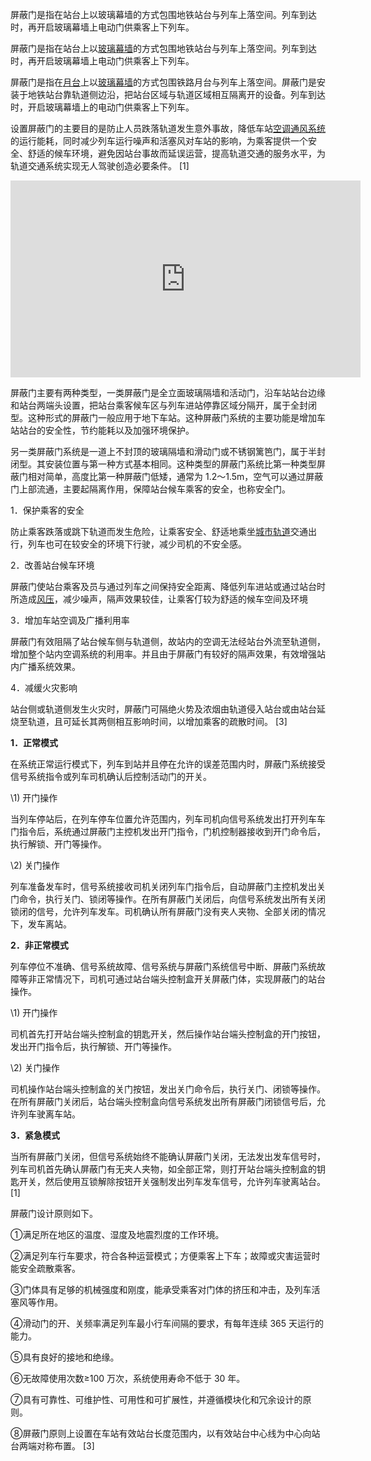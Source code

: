 

屏蔽门是指在站台上以玻璃幕墙的方式包围地铁站台与列车上落空间。列车到达时，再开启玻璃幕墙上电动门供乘客上下列车。

屏蔽门是指在站台上以[玻璃幕墙](https://baike.baidu.com/item/玻璃幕墙/1641247?fromModule=lemma_inlink)的方式包围地铁站台与列车上落空间。列车到达时，再开启玻璃幕墙上电动门供乘客上下列车。

屏蔽门是指在[月台](https://baike.baidu.com/item/月台/871716?fromModule=lemma_inlink)上以[玻璃幕墙](https://baike.baidu.com/item/玻璃幕墙/1641247?fromModule=lemma_inlink)的方式包围铁路月台与列车上落空间。屏蔽门是安装于地铁站台靠轨道侧边沿，把站台区域与轨道区域相互隔离开的设备。列车到达时，开启玻璃幕墙上的电动门供乘客上下列车。

设置屏蔽门的主要目的是防止人员跌落轨道发生意外事故，降低车站[空调通风系统](https://baike.baidu.com/item/空调通风系统/10424711?fromModule=lemma_inlink)的运行能耗，同时减少列车运行噪声和活塞风对车站的影响，为乘客提供一个安全、舒适的候车环境，避免因站台事故而延误运营，提高轨道交通的服务水平，为轨道交通系统实现无人驾驶创造必要条件。 [1] 



<iframe width="560" height="315" src="https://raw.githubusercontent.com/pvxx/res/main/1-professional_knowledge/f4e12c2398c1d10246cabc3f98eca34b.mp4" title="YouTube video player" frameborder="0" allow="accelerometer; autoplay; clipboard-write; encrypted-media; gyroscope; picture-in-picture" allowfullscreen></iframe>



屏蔽门主要有两种类型，一类屏蔽门是全立面玻璃隔墙和活动门，沿车站站台边缘和站台两端头设置，把站台乘客候车区与列车进站停靠区域分隔开，属于全封闭型。这种形式的屏蔽门一般应用于地下车站。这种屏蔽门系统的主要功能是增加车站站台的安全性，节约能耗以及加强环境保护。





另一类屏蔽门系统是一道上不封顶的玻璃隔墙和滑动门或不锈钢篱笆门，属于半封闭型。其安装位置与第一种方式基本相同。这种类型的屏蔽门系统比第一种类型屏蔽门相对简单，高度比第一种屏蔽门低矮，通常为 1.2～1.5m，空气可以通过屏蔽门上部流通，主要起隔离作用，保障站台候车乘客的安全，也称安全门。 



1．保护乘客的安全

防止乘客跌落或跳下轨道而发生危险，让乘客安全、舒适地乘坐[城市轨道](https://baike.baidu.com/item/城市轨道?fromModule=lemma_inlink)交通出行，列车也可在较安全的环境下行驶，减少司机的不安全感。

2．改善站台候车环境

屏蔽门使站台乘客及员与通过列车之间保持安全距离、降低列车进站或通过站台时所造成[风压](https://baike.baidu.com/item/风压?fromModule=lemma_inlink)，减少噪声，隔声效果较佳，让乘客仃较为舒适的候车空间及环境

3．增加车站空调及广播利用率

屏蔽门有效阻隔了站台候车侧与轨道侧，故站内的空调无法经站台外流至轨道侧，增加整个站内空调系统的利用率。并且由于屏蔽门有较好的隔声效果，有效增强站内广播系统效果。

4．减缓火灾影响

站台侧或轨道侧发生火灾时，屏蔽门可隔绝火势及浓烟由轨道侵入站台或由站台延烧至轨道，且可延长其两侧相互影响时间，以增加乘客的疏散时间。 [3] 



**1．正常模式**

在系统正常运行模式下，列车到站并且停在允许的误差范围内时，屏蔽门系统接受信号系统指令或列车司机确认后控制活动门的开关。

\1) 开门操作

当列车停站后，在列车停车位置允许范围内，列车司机向信号系统发出打开列车车门指令后，系统通过屏蔽门主控机发出开门指令，门机控制器接收到开门命令后，执行解锁、开门等操作。

\2) 关门操作

列车准备发车时，信号系统接收司机关闭列车门指令后，自动屏蔽门主控机发出关门命令，执行关门、锁闭等操作。在所有屏蔽门关闭后，向信号系统发出所有关闭锁闭的信号，允许列车发车。司机确认所有屏蔽门没有夹人夹物、全部关闭的情况下，发车离站。

**2．非正常模式**

列车停位不准确、信号系统故障、信号系统与屏蔽门系统信号中断、屏蔽门系统故障等非正常情况下，司机可通过站台端头控制盒开关屏蔽门体，实现屏蔽门的站台操作。

\1) 开门操作

司机首先打开站台端头控制盒的钥匙开关，然后操作站台端头控制盒的开门按钮，发出开门指令后，执行解锁、开门等操作。

\2) 关门操作

司机操作站台端头控制盒的关门按钮，发出关门命令后，执行关门、闭锁等操作。在所有屏蔽门关闭后，站台端头控制盒向信号系统发出所有屏蔽门闭锁信号后，允许列车驶离车站。

**3．紧急模式**

当所有屏蔽门关闭，但信号系统始终不能确认屏蔽门关闭，无法发出发车信号时，列车司机首先确认屏蔽门有无夹人夹物，如全部正常，则打开站台端头控制盒的钥匙开关，然后使用互锁解除按钮开关强制发出列车发车信号，允许列车驶离站台。 [1] 



屏蔽门设计原则如下。

①满足所在地区的温度、湿度及地震烈度的工作环境。

②满足列车行车要求，符合各种运营模式；方便乘客上下车；故障或灾害运营时能安全疏散乘客。

③门体具有足够的机械强度和刚度，能承受乘客对门体的挤压和冲击，及列车活塞风等作用。

④滑动门的开、关频率满足列车最小行车间隔的要求，有每年连续 365 天运行的能力。

⑤具有良好的接地和绝缘。

⑥无故障使用次数≥100 万次，系统使用寿命不低于 30 年。

⑦具有可靠性、可维护性、可用性和可扩展性，并遵循模块化和冗余设计的原则。

⑧屏蔽门原则上设置在车站有效站台长度范围内，以有效站台中心线为中心向站台两端对称布置。 [3] 